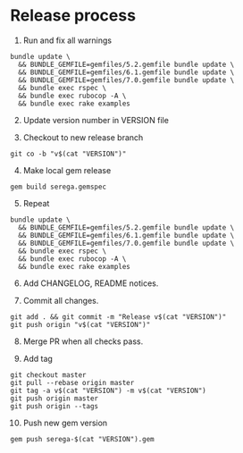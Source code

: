 # Release process

1. Run and fix all warnings
  ```
  bundle update \
    && BUNDLE_GEMFILE=gemfiles/5.2.gemfile bundle update \
    && BUNDLE_GEMFILE=gemfiles/6.1.gemfile bundle update \
    && BUNDLE_GEMFILE=gemfiles/7.0.gemfile bundle update \
    && bundle exec rspec \
    && bundle exec rubocop -A \
    && bundle exec rake examples
  ```

2. Update version number in VERSION file

3. Checkout to new release branch
  ```
  git co -b "v$(cat "VERSION")"
  ```

4. Make local gem release
  ```
  gem build serega.gemspec
  ```

5. Repeat
  ```
  bundle update \
    && BUNDLE_GEMFILE=gemfiles/5.2.gemfile bundle update \
    && BUNDLE_GEMFILE=gemfiles/6.1.gemfile bundle update \
    && BUNDLE_GEMFILE=gemfiles/7.0.gemfile bundle update \
    && bundle exec rspec \
    && bundle exec rubocop -A \
    && bundle exec rake examples
  ```

6. Add CHANGELOG, README notices.

7. Commit all changes.
  ```
  git add . && git commit -m "Release v$(cat "VERSION")"
  git push origin "v$(cat "VERSION")"
  ```

8. Merge PR when all checks pass.

9. Add tag
  ```
  git checkout master
  git pull --rebase origin master
  git tag -a v$(cat "VERSION") -m v$(cat "VERSION")
  git push origin master
  git push origin --tags
  ```

10. Push new gem version
  ```
  gem push serega-$(cat "VERSION").gem
  ```
